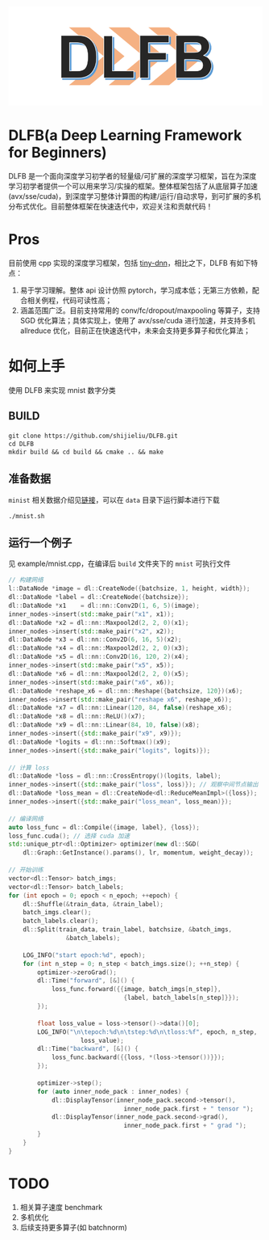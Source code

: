 ![](./DLFB.png)

# DLFB(a Deep Learning Framework for Beginners)
DLFB 是一个面向深度学习初学者的轻量级/可扩展的深度学习框架，旨在为深度学习初学者提供一个可以用来学习/实操的框架。整体框架包括了从底层算子加速(avx/sse/cuda)，到深度学习整体计算图的构建/运行/自动求导，到可扩展的多机分布式优化。目前整体框架在快速迭代中，欢迎关注和贡献代码！
# Pros
目前使用 cpp 实现的深度学习框架，包括 [tiny-dnn](https://github.com/tiny-dnn/tiny-dnn)，相比之下，DLFB 有如下特点：
1. 易于学习理解。整体 api 设计仿照 pytorch，学习成本低；无第三方依赖，配合相关例程，代码可读性高；
2. 涵盖范围广泛。目前支持常用的 conv/fc/dropout/maxpooling 等算子，支持 SGD 优化算法；具体实现上，使用了 avx/sse/cuda 进行加速，并支持多机 allreduce 优化，目前正在快速迭代中，未来会支持更多算子和优化算法；

# 如何上手
使用 DLFB 来实现 mnist 数字分类
## BUILD
```
git clone https://github.com/shijieliu/DLFB.git
cd DLFB
mkdir build && cd build && cmake .. && make
```
## 准备数据
`minist` 相关数据介绍见[链接](http://yann.lecun.com/exdb/mnist/)，可以在 `data` 目录下运行脚本进行下载
``` shell
./mnist.sh
```
## 运行一个例子
见 example/mnist.cpp，在编译后 `build` 文件夹下的 `mnist` 可执行文件
``` cpp
// 构建网络
l::DataNode *image = dl::CreateNode({batchsize, 1, height, width});
dl::DataNode *label = dl::CreateNode({batchsize});
dl::DataNode *x1    = dl::nn::Conv2D(1, 6, 5)(image);
inner_nodes->insert(std::make_pair("x1", x1));
dl::DataNode *x2 = dl::nn::Maxpool2d(2, 2, 0)(x1);
inner_nodes->insert(std::make_pair("x2", x2));
dl::DataNode *x3 = dl::nn::Conv2D(6, 16, 5)(x2);
dl::DataNode *x4 = dl::nn::Maxpool2d(2, 2, 0)(x3);
dl::DataNode *x5 = dl::nn::Conv2D(16, 120, 2)(x4);
inner_nodes->insert(std::make_pair("x5", x5));
dl::DataNode *x6 = dl::nn::Maxpool2d(2, 2, 0)(x5);
inner_nodes->insert(std::make_pair("x6", x6));
dl::DataNode *reshape_x6 = dl::nn::Reshape({batchsize, 120})(x6);
inner_nodes->insert(std::make_pair("reshape x6", reshape_x6));
dl::DataNode *x7 = dl::nn::Linear(120, 84, false)(reshape_x6);
dl::DataNode *x8 = dl::nn::ReLU()(x7);
dl::DataNode *x9 = dl::nn::Linear(84, 10, false)(x8);
inner_nodes->insert({std::make_pair("x9", x9)});
dl::DataNode *logits = dl::nn::Softmax()(x9);
inner_nodes->insert({std::make_pair("logits", logits)});

// 计算 loss
dl::DataNode *loss = dl::nn::CrossEntropy()(logits, label);
inner_nodes->insert({std::make_pair("loss", loss)}); // 观察中间节点输出
dl::DataNode *loss_mean = dl::CreateNode<dl::ReduceMeanImpl>({loss});
inner_nodes->insert({std::make_pair("loss_mean", loss_mean)});

// 编译网络
auto loss_func = dl::Compile({image, label}, {loss});
loss_func.cuda(); // 选择 cuda 加速
std::unique_ptr<dl::Optimizer> optimizer(new dl::SGD(
    dl::Graph::GetInstance().params(), lr, momentum, weight_decay));

// 开始训练
vector<dl::Tensor> batch_imgs;
vector<dl::Tensor> batch_labels;
for (int epoch = 0; epoch < n_epoch; ++epoch) {
    dl::Shuffle(&train_data, &train_label);
    batch_imgs.clear();
    batch_labels.clear();
    dl::Split(train_data, train_label, batchsize, &batch_imgs,
                &batch_labels);

    LOG_INFO("start epoch:%d", epoch);
    for (int n_step = 0; n_step < batch_imgs.size(); ++n_step) {
        optimizer->zeroGrad();
        dl::Time("forward", [&]() {
            loss_func.forward({{image, batch_imgs[n_step]},
                                {label, batch_labels[n_step]}});
        });

        float loss_value = loss->tensor()->data()[0];
        LOG_INFO("\n\tepoch:%d\n\tstep:%d\n\tloss:%f", epoch, n_step,
                    loss_value);
        dl::Time("backward", [&]() {
            loss_func.backward({{loss, *(loss->tensor())}});
        });

        optimizer->step();
        for (auto inner_node_pack : inner_nodes) {
            dl::DisplayTensor(inner_node_pack.second->tensor(),
                                inner_node_pack.first + " tensor ");
            dl::DisplayTensor(inner_node_pack.second->grad(),
                                inner_node_pack.first + " grad ");
        }
    }
}
```

# TODO
1. 相关算子速度 benchmark
2. 多机优化
3. 后续支持更多算子(如 batchnorm)

